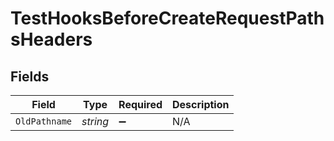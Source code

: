 # TestHooksBeforeCreateRequestPathsHeaders


## Fields

| Field              | Type               | Required           | Description        |
| ------------------ | ------------------ | ------------------ | ------------------ |
| `OldPathname`      | *string*           | :heavy_minus_sign: | N/A                |